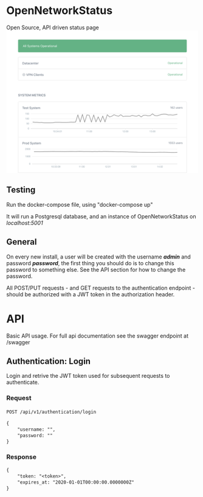 # OpenNetworkStatus
Open Source, API driven status page
![Image of OpenNetworkStatus](https://github.com/patrickfnielsen/OpenNetworkStatus/blob/master/screenshots/screenshot.png)

## Testing
Run the docker-compose file, using "docker-compose up"

It will run a Postgresql database, and an instance of OpenNetworkStatus on *localhost:5001*

## General
On every new install, a user will be created with the username ***admin*** and password ***password***, the first thing you should do is to change this password to something else.
See the API section for how to change the password.

All POST/PUT requests - and GET requests to the authentication endpoint - should be authorized with a JWT token in the authorization header.

# API
Basic API usage.
For full api documentation see the swagger endpoint at /swagger

## Authentication: Login
Login and retrive the JWT token used for subsequent requests to authenticate.
### Request
`POST /api/v1/authentication/login`

    {
        "username: "",
        "password: ""
    }

### Response
    {
        "token: "<token>",
        "expires_at: "2020-01-01T00:00:00.0000000Z"
    }
